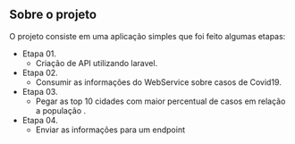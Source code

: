 ## Sobre o projeto 
O projeto consiste em uma aplicação simples que foi feito algumas etapas:

- Etapa 01.
     - Criação de API utilizando laravel. 
- Etapa 02.
     - Consumir as informações do WebService sobre casos de Covid19. 
- Etapa 03.
     - Pegar as top 10 cidades com maior percentual de casos em relação a população . 
- Etapa 04.
     - Enviar as informações para um endpoint
     